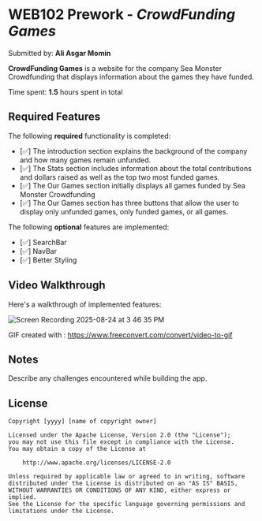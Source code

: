 # WEB102 Prework - *CrowdFunding Games*

Submitted by: **Ali Asgar Momin**

**CrowdFunding Games** is a website for the company Sea Monster Crowdfunding that displays information about the games they have funded.

Time spent: **1.5** hours spent in total

## Required Features

The following **required** functionality is completed:

* [✅] The introduction section explains the background of the company and how many games remain unfunded.
* [✅] The Stats section includes information about the total contributions and dollars raised as well as the top two most funded games.
* [✅] The Our Games section initially displays all games funded by Sea Monster Crowdfunding
* [✅] The Our Games section has three buttons that allow the user to display only unfunded games, only funded games, or all games.

The following **optional** features are implemented:

* [✅] SearchBar
* [✅] NavBar
* [✅] Better Styling

## Video Walkthrough

Here's a walkthrough of implemented features:

![Screen Recording 2025-08-24 at 3 46 35 PM](https://github.com/user-attachments/assets/9aaf2683-5212-4f56-a483-b05d4e9d5735)


<!-- Replace this with whatever GIF tool you used! -->
GIF created with : https://www.freeconvert.com/convert/video-to-gif

## Notes

Describe any challenges encountered while building the app.

## License

    Copyright [yyyy] [name of copyright owner]

    Licensed under the Apache License, Version 2.0 (the "License");
    you may not use this file except in compliance with the License.
    You may obtain a copy of the License at

        http://www.apache.org/licenses/LICENSE-2.0

    Unless required by applicable law or agreed to in writing, software
    distributed under the License is distributed on an "AS IS" BASIS,
    WITHOUT WARRANTIES OR CONDITIONS OF ANY KIND, either express or implied.
    See the License for the specific language governing permissions and
    limitations under the License.
